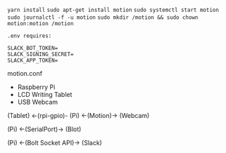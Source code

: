 

`yarn install`
`sudo apt-get install motion`
`sudo systemctl start motion`
`sudo journalctl -f -u motion`
`sudo mkdir /motion && sudo chown motion:motion /motion`

```
.env requires:

SLACK_BOT_TOKEN=
SLACK_SIGNING_SECRET=
SLACK_APP_TOKEN=
```

motion.conf

- Raspberry Pi
- LCD Writing Tablet
- USB Webcam

(Tablet) <-(rpi-gpio)- (Pi) <-(Motion)-> (Webcam)

(Pi) <-(SerialPort)-> (Blot)

(Pi) <-(Bolt Socket API)-> (Slack)



